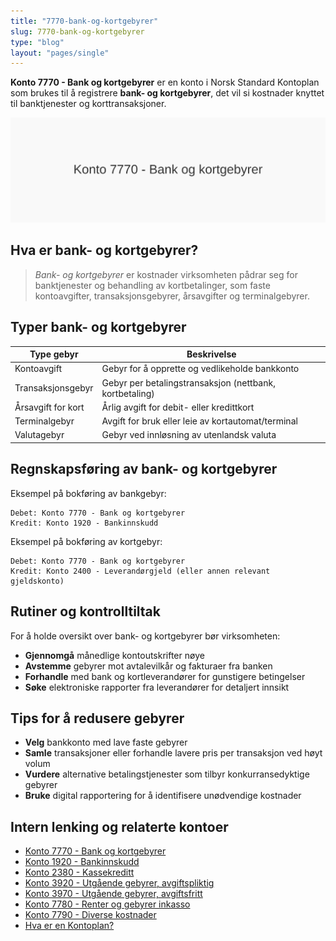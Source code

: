 ```yaml
---
title: "7770-bank-og-kortgebyrer"
slug: 7770-bank-og-kortgebyrer
type: "blog"
layout: "pages/single"
---
```


**Konto 7770 - Bank og kortgebyrer** er en konto i Norsk Standard Kontoplan som brukes til å registrere **bank- og kortgebyrer**, det vil si kostnader knyttet til banktjenester og korttransaksjoner.

![Illustrasjon av konto 7770 Bank og kortgebyrer](7770-bank-og-kortgebyrer-image.svg)

## Hva er bank- og kortgebyrer?

>*Bank- og kortgebyrer* er kostnader virksomheten pådrar seg for banktjenester og behandling av kortbetalinger, som faste kontoavgifter, transaksjonsgebyrer, årsavgifter og terminalgebyrer.

## Typer bank- og kortgebyrer

| Type gebyr            | Beskrivelse                                                        |
|-----------------------|--------------------------------------------------------------------|
| Kontoavgift           | Gebyr for å opprette og vedlikeholde bankkonto                     |
| Transaksjonsgebyr     | Gebyr per betalingstransaksjon (nettbank, kortbetaling)            |
| Årsavgift for kort    | Årlig avgift for debit- eller kredittkort                          |
| Terminalgebyr         | Avgift for bruk eller leie av kortautomat/terminal                 |
| Valutagebyr           | Gebyr ved innløsning av utenlandsk valuta                          |

## Regnskapsføring av bank- og kortgebyrer

Eksempel på bokføring av bankgebyr:

```plaintext
Debet: Konto 7770 - Bank og kortgebyrer
Kredit: Konto 1920 - Bankinnskudd
```

Eksempel på bokføring av kortgebyr:

```plaintext
Debet: Konto 7770 - Bank og kortgebyrer
Kredit: Konto 2400 - Leverandørgjeld (eller annen relevant gjeldskonto)
```

## Rutiner og kontrolltiltak

For å holde oversikt over bank- og kortgebyrer bør virksomheten:
* **Gjennomgå** månedlige kontoutskrifter nøye
* **Avstemme** gebyrer mot avtalevilkår og fakturaer fra banken
* **Forhandle** med bank og kortleverandører for gunstigere betingelser
* **Søke** elektroniske rapporter fra leverandører for detaljert innsikt

## Tips for å redusere gebyrer

* **Velg** bankkonto med lave faste gebyrer
* **Samle** transaksjoner eller forhandle lavere pris per transaksjon ved høyt volum
* **Vurdere** alternative betalingstjenester som tilbyr konkurransedyktige gebyrer
* **Bruke** digital rapportering for å identifisere unødvendige kostnader

## Intern lenking og relaterte kontoer

* [Konto 7770 - Bank og kortgebyrer](/blogs/kontoplan/7770-bank-og-kortgebyrer "Konto 7770 - Bank og kortgebyrer")
* [Konto 1920 - Bankinnskudd](/blogs/kontoplan/1920-bankinnskudd "Konto 1920 - Bankinnskudd")
* [Konto 2380 - Kassekreditt](/blogs/kontoplan/2380-kassekreditt "Konto 2380 - Kassekreditt")
* [Konto 3920 - Utgående gebyrer, avgiftspliktig](/blogs/kontoplan/3920-utgaende-gebyrer-avgiftspliktig "Konto 3920 - Utgående gebyrer, avgiftspliktig")
* [Konto 3970 - Utgående gebyrer, avgiftsfritt](/blogs/kontoplan/3970-utgaende-gebyrer-avgiftsfritt "Konto 3970 - Utgående gebyrer, avgiftsfritt")
* [Konto 7780 - Renter og gebyrer inkasso](/blogs/kontoplan/7780-renter-og-gebyrer-inkasso "Konto 7780 - Renter og gebyrer inkasso: Regnskapsføring av renter og gebyrer ved inkasso")
* [Konto 7790 - Diverse kostnader](/blogs/kontoplan/7790-diverse-kostnader "Konto 7790 - Diverse kostnader: Registrering av diverse kostnader i Norsk Standard Kontoplan")
* [Hva er en Kontoplan?](/blogs/regnskap/hva-er-kontoplan "Hva er en Kontoplan? Komplett Guide til Kontoplaner i Norsk Regnskap")
